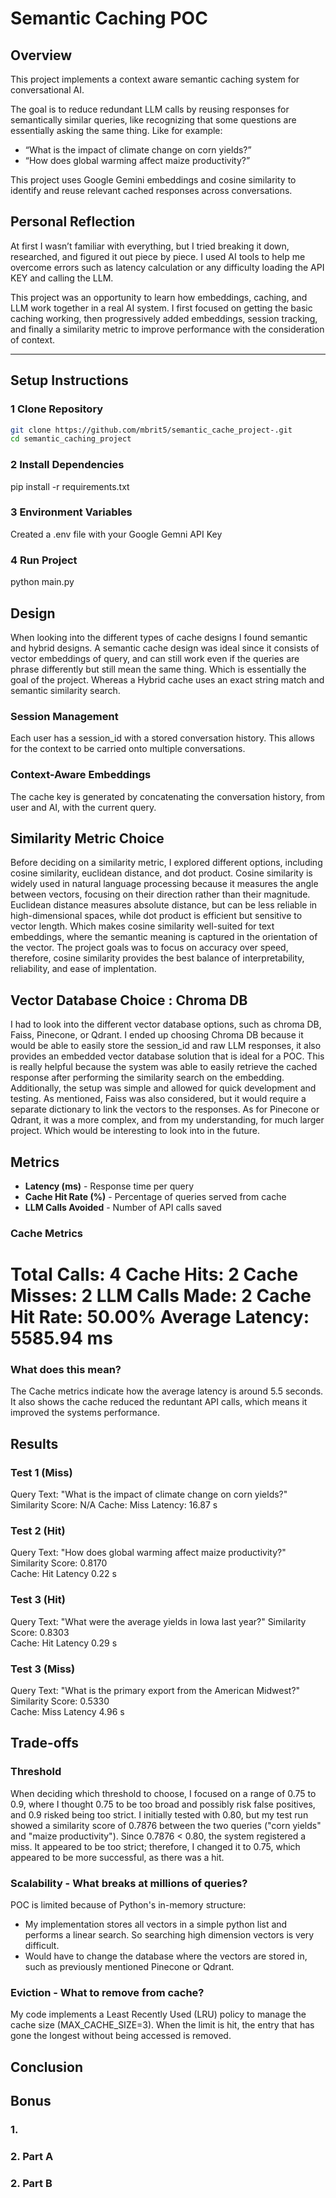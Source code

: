# Semantic Caching POC

##  Overview
This project implements a context aware semantic caching system for conversational AI. 

The goal is to reduce redundant LLM calls by reusing responses for semantically similar queries, like recognizing that some questions are essentially asking the same thing. Like for example:
- “What is the impact of climate change on corn yields?”    
- “How does global warming affect maize productivity?”  
 
This project uses Google Gemini embeddings and cosine similarity to identify and reuse relevant cached responses across conversations.

##  Personal Reflection
At first I wasn’t familiar with everything, but I tried breaking it down, researched, and figured it out piece by piece. I used AI tools to help me overcome errors such as latency calculation or any difficulty loading the API KEY and calling the LLM. 

This project was an opportunity to learn how embeddings, caching, and LLM work together in a real AI system. I first focused on getting the basic caching working, then progressively added embeddings, session tracking, and finally a similarity metric to improve performance with the consideration of context.

---

## Setup Instructions
### 1 Clone Repository
```bash
git clone https://github.com/mbrit5/semantic_cache_project-.git
cd semantic_caching_project
```
### 2 Install Dependencies
pip install -r requirements.txt

### 3 Environment Variables
Created a .env file with your Google Gemni API Key

### 4 Run Project
python main.py

## Design
When looking into the different types of cache designs I found semantic and hybrid designs. A semantic cache design was ideal since it consists of vector embeddings of query, and can still work even if the queries are phrase differently but still mean the same thing. Which is essentially the goal of the project. Whereas a Hybrid cache uses an exact string match and semantic similarity search. 
 

### Session Management
Each user has a session_id with a stored conversation history. This allows for the context to be carried onto multiple conversations.

### Context-Aware Embeddings
The cache key is generated by concatenating the conversation history, from user and AI, with the current query.

## Similarity Metric Choice
Before deciding on a similarity metric, I explored different options, including cosine similarity, euclidean distance, and dot product. Cosine similarity is widely used in natural language processing because it measures the angle between vectors, focusing on their direction rather than their magnitude. Euclidean distance measures absolute distance, but can be less reliable in high-dimensional spaces, while dot product is efficient but sensitive to vector length. Which makes cosine similarity well-suited for text embeddings, where the semantic meaning is captured in the orientation of the vector. The project goals was to focus on accuracy over speed, therefore, cosine similarity provides the best balance of interpretability, reliability, and ease of implentation.

## Vector Database Choice : Chroma DB
I had to look into the different vector database options, such as chroma DB, Faiss, Pinecone, or Qdrant. I ended up choosing Chroma DB because it would be able to easily store the session_id and raw LLM responses, it also provides an embedded vector database solution that is ideal for a POC. This is really helpful because the system was able to easily retrieve the cached response after performing the similarity search on the embedding. Additionally, the setup was simple and allowed for quick development and testing. As mentioned, Faiss was also considered, but it would require a separate dictionary to link the vectors to the responses. As for Pinecone or Qdrant, it was a more complex, and from my understanding, for much larger project. Which would be interesting to look into in the future. 

## Metrics
* **Latency (ms)** - Response time per query
* **Cache Hit Rate (%)** - Percentage of queries served from cache
* **LLM Calls Avoided** - Number of API calls saved

###  Cache Metrics

Total Calls: 4
Cache Hits: 2
Cache Misses: 2
LLM Calls Made: 2
Cache Hit Rate: 50.00%
Average Latency: 5585.94 ms
======================
### What does this mean?
The Cache metrics indicate how the average latency is around 5.5 seconds. It also shows the cache reduced the reduntant API calls, which means it improved the systems performance. 

## Results
### Test 1 (Miss)
Query Text: "What is the impact of climate change on corn yields?"
Similarity Score: N/A
Cache: Miss
Latency: 16.87 s

### Test 2 (Hit)
Query Text: "How does global warming affect maize productivity?"
Similarity Score: 0.8170	
Cache: Hit
Latency 0.22 s

### Test 3 (Hit)
Query Text: "What were the average yields in Iowa last year?"
Similarity Score: 0.8303	
Cache: Hit
Latency 0.29 s

### Test 3 (Miss)
Query Text: "What is the primary export from the American Midwest?"
Similarity Score: 0.5330		
Cache: Miss
Latency 4.96 s


## Trade-offs
### Threshold 
When deciding which threshold to choose, I focused on a range of 0.75 to 0.9, where I thought 0.75 to be too broad and possibly risk false positives, and 0.9 risked being too strict. I initially tested with 0.80, but my test run showed a similarity score of 0.7876 between the two queries ("corn yields" and "maize productivity"). Since 0.7876 < 0.80, the system registered a miss. It appeared to be too strict; therefore, I changed it to 0.75, which appeared to be more successful, as there was a hit. 

### Scalability - What breaks at millions of queries?
POC is limited because of Python's in-memory structure:
- My implementation stores all vectors in a simple python list and performs a linear search. So searching high dimension vectors is very difficult.
- Would have to change the database where the vectors are stored in, such as previously mentioned Pinecone or Qdrant.

### Eviction - What to remove from cache?
My code implements a Least Recently Used (LRU) policy to manage the cache size (MAX_CACHE_SIZE=3). When the limit is hit, the entry that has gone the longest without being accessed is removed.


## Conclusion

## Bonus
### 1. 


### 2. Part A


### 2. Part B
